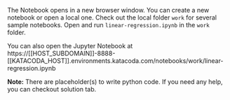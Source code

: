 The Notebook opens in a new browser window. You can create a new notebook or open a local one. Check out the local folder `work` for several sample notebooks. Open and run `linear-regression.ipynb` in the `work` folder.

You can also open the Jupyter Notebook at https://[[HOST_SUBDOMAIN]]-8888-[[KATACODA_HOST]].environments.katacoda.com/notebooks/work/linear-regression.ipynb

**Note:**
There are placeholder(s) to write python code. If you need any help, you can checkout solution tab.